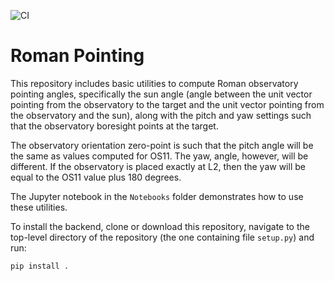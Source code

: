 ![CI](https://img.shields.io/github/workflow/status/roman-corgi/roman_pointing/CI)

# Roman Pointing

This repository includes basic utilities to compute Roman observatory pointing angles, specifically the sun angle (angle between the unit vector pointing from the observatory to the target and the unit vector pointing from the observatory and the sun), along with the pitch and yaw settings such that the observatory boresight points at the target. 

The observatory orientation zero-point is such that the pitch angle will be the same as values computed for OS11.  The yaw, angle, however, will be different.  If the observatory is placed exactly at L2, then the yaw will be equal to the OS11 value plus 180 degrees.

The Jupyter notebook in the `Notebooks` folder demonstrates how to use these utilities. 

To install the backend, clone or download this repository, navigate to the top-level directory of the repository (the one containing file `setup.py`) and run:

```
pip install .
```
